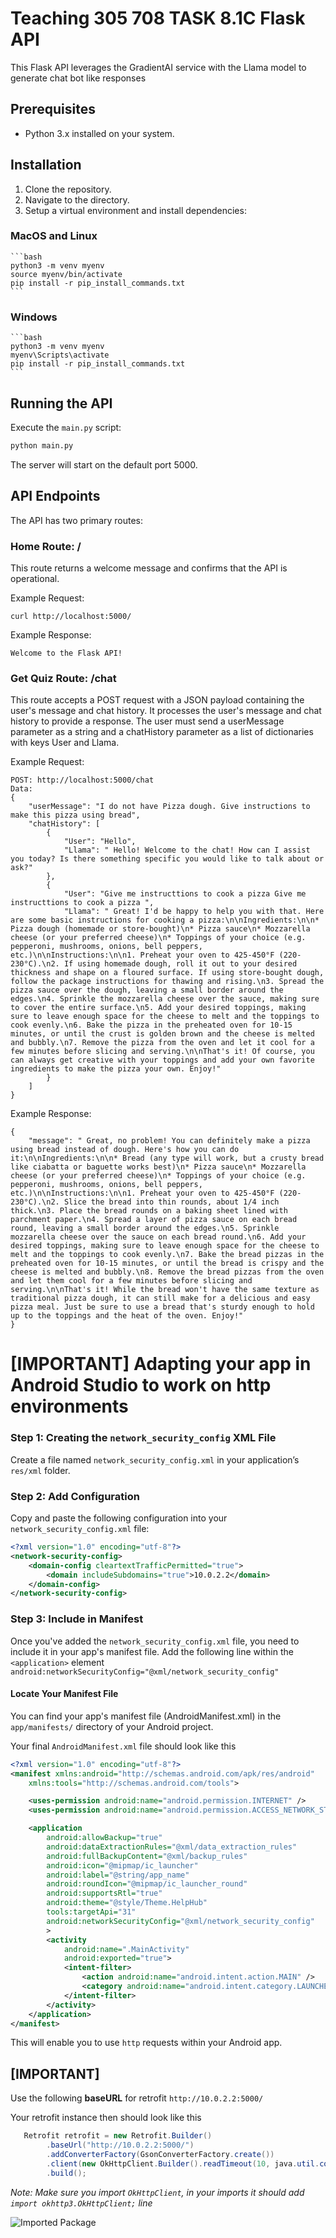 # Teaching 305 708 TASK 8.1C Flask API

This Flask API leverages the GradientAI service with the Llama model to generate chat bot like responses

## Prerequisites

- Python 3.x installed on your system.

## Installation

1. Clone the repository.
2. Navigate to the directory.
3. Setup a virtual environment and install dependencies:

### MacOS and Linux

    ```bash
    python3 -m venv myenv
    source myenv/bin/activate
    pip install -r pip_install_commands.txt
    ```

### Windows

    ```bash
    python3 -m venv myenv
    myenv\Scripts\activate
    pip install -r pip_install_commands.txt
    ```

## Running the API

Execute the `main.py` script:

```bash
python main.py
```

The server will start on the default port 5000.

## API Endpoints

The API has two primary routes:

### Home Route: /

This route returns a welcome message and confirms that the API is operational.

Example Request:

```
curl http://localhost:5000/
```

Example Response:

```
Welcome to the Flask API!
```

### Get Quiz Route: /chat

This route accepts a POST request with a JSON payload containing the user's message and chat history. It processes the user's message and chat history to provide a response. The user must send a userMessage parameter as a string and a chatHistory parameter as a list of dictionaries with keys User and Llama.

Example Request:

```
POST: http://localhost:5000/chat
Data:
{
    "userMessage": "I do not have Pizza dough. Give instructions to make this pizza using bread",
    "chatHistory": [
        {
            "User": "Hello",
            "Llama": " Hello! Welcome to the chat! How can I assist you today? Is there something specific you would like to talk about or ask?"
        },
        {
            "User": "Give me instructtions to cook a pizza Give me instructtions to cook a pizza ",
            "Llama": " Great! I'd be happy to help you with that. Here are some basic instructions for cooking a pizza:\n\nIngredients:\n\n* Pizza dough (homemade or store-bought)\n* Pizza sauce\n* Mozzarella cheese (or your preferred cheese)\n* Toppings of your choice (e.g. pepperoni, mushrooms, onions, bell peppers, etc.)\n\nInstructions:\n\n1. Preheat your oven to 425-450°F (220-230°C).\n2. If using homemade dough, roll it out to your desired thickness and shape on a floured surface. If using store-bought dough, follow the package instructions for thawing and rising.\n3. Spread the pizza sauce over the dough, leaving a small border around the edges.\n4. Sprinkle the mozzarella cheese over the sauce, making sure to cover the entire surface.\n5. Add your desired toppings, making sure to leave enough space for the cheese to melt and the toppings to cook evenly.\n6. Bake the pizza in the preheated oven for 10-15 minutes, or until the crust is golden brown and the cheese is melted and bubbly.\n7. Remove the pizza from the oven and let it cool for a few minutes before slicing and serving.\n\nThat's it! Of course, you can always get creative with your toppings and add your own favorite ingredients to make the pizza your own. Enjoy!"
        }
    ]
}
```

Example Response:

```
{
    "message": " Great, no problem! You can definitely make a pizza using bread instead of dough. Here's how you can do it:\n\nIngredients:\n\n* Bread (any type will work, but a crusty bread like ciabatta or baguette works best)\n* Pizza sauce\n* Mozzarella cheese (or your preferred cheese)\n* Toppings of your choice (e.g. pepperoni, mushrooms, onions, bell peppers, etc.)\n\nInstructions:\n\n1. Preheat your oven to 425-450°F (220-230°C).\n2. Slice the bread into thin rounds, about 1/4 inch thick.\n3. Place the bread rounds on a baking sheet lined with parchment paper.\n4. Spread a layer of pizza sauce on each bread round, leaving a small border around the edges.\n5. Sprinkle mozzarella cheese over the sauce on each bread round.\n6. Add your desired toppings, making sure to leave enough space for the cheese to melt and the toppings to cook evenly.\n7. Bake the bread pizzas in the preheated oven for 10-15 minutes, or until the bread is crispy and the cheese is melted and bubbly.\n8. Remove the bread pizzas from the oven and let them cool for a few minutes before slicing and serving.\n\nThat's it! While the bread won't have the same texture as traditional pizza dough, it can still make for a delicious and easy pizza meal. Just be sure to use a bread that's sturdy enough to hold up to the toppings and the heat of the oven. Enjoy!"
}
```

# [IMPORTANT] Adapting your app in Android Studio to work on http environments

### Step 1: Creating the `network_security_config` XML File

Create a file named `network_security_config.xml` in your application’s `res/xml` folder.

### Step 2: Add Configuration

Copy and paste the following configuration into your `network_security_config.xml` file:

```xml
<?xml version="1.0" encoding="utf-8"?>
<network-security-config>
    <domain-config cleartextTrafficPermitted="true">
        <domain includeSubdomains="true">10.0.2.2</domain>
    </domain-config>
</network-security-config>
```

### Step 3: Include in Manifest

Once you've added the `network_security_config.xml` file, you need to include it in your app's manifest file. Add the following line within the `<application>` element `android:networkSecurityConfig="@xml/network_security_config"`

#### Locate Your Manifest File

You can find your app's manifest file (AndroidManifest.xml) in the `app/manifests/` directory of your Android project.

Your final `AndroidManifest.xml` file should look like this

```xml
<?xml version="1.0" encoding="utf-8"?>
<manifest xmlns:android="http://schemas.android.com/apk/res/android"
    xmlns:tools="http://schemas.android.com/tools">

    <uses-permission android:name="android.permission.INTERNET" />
    <uses-permission android:name="android.permission.ACCESS_NETWORK_STATE" />

    <application
        android:allowBackup="true"
        android:dataExtractionRules="@xml/data_extraction_rules"
        android:fullBackupContent="@xml/backup_rules"
        android:icon="@mipmap/ic_launcher"
        android:label="@string/app_name"
        android:roundIcon="@mipmap/ic_launcher_round"
        android:supportsRtl="true"
        android:theme="@style/Theme.HelpHub"
        tools:targetApi="31"
        android:networkSecurityConfig="@xml/network_security_config"
        >
        <activity
            android:name=".MainActivity"
            android:exported="true">
            <intent-filter>
                <action android:name="android.intent.action.MAIN" />
                <category android:name="android.intent.category.LAUNCHER" />
            </intent-filter>
        </activity>
    </application>
</manifest>
```

This will enable you to use `http` requests within your Android app.

## [IMPORTANT]

Use the following <strong>baseURL</strong> for retrofit `http://10.0.2.2:5000/`

Your retrofit instance then should look like this

```java
   Retrofit retrofit = new Retrofit.Builder()
        .baseUrl("http://10.0.2.2:5000/")
        .addConverterFactory(GsonConverterFactory.create())
        .client(new OkHttpClient.Builder().readTimeout(10, java.util.concurrent.TimeUnit.MINUTES).build()) // this will set the read timeout for 10mins (IMPORTANT: If not your request will exceed the default read timeout)
        .build();
```

_Note: Make sure you import `OkHttpClient`, in your imports it should add `import okhttp3.OkHttpClient;` line_

![Imported Package](ReadMeImages/image-1.png)
